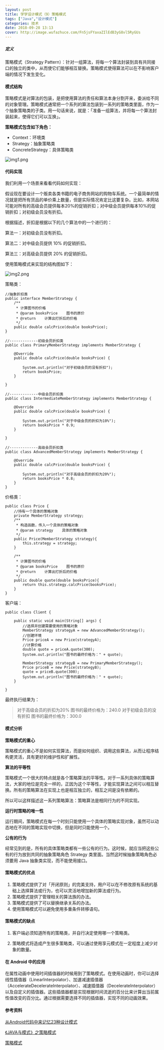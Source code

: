 ```yaml
---
layout: post
title: 学学设计模式（9）策略模式
tags: ["Java","设计模式"]
categories: 技术
date: 2018-09-28 13:13
cover: http://image.wufazhuce.com/Fn5jsFYaxaZIlEdB3yG8vl5RyGUs
---
```


##### 定义

策略模式（Strategy Pattern）：针对一组算法，将每一个算法封装到具有共同接口的独立的类中，从而使它们能够相互替换。策略模式使得算法可以在不影响客户端的情况下发生变化。

#### 模式结构

策略模式是对算法的包装，是把使用算法的责任和算法本身分割开来，委派给不同的对象管理。策略模式通常把一个系列的算法包装到一系列的策略类里面，作为一个抽象策略类的子类。用一句话来说，就是：「准备一组算法，并将每一个算法封装起来，使得它们可以互换」。

**策略模式包含如下角色：**

- Context：环境类
- Strategy：抽象策略类
- ConcreteStrategy：具体策略类

![img1.png](https://i.loli.net/2019/08/29/hnQeDz2WgAZ1Ums.jpg)

#### 代码实现

我们利用一个场景来看看代码如何实现：

假设现在要设计一个贩卖各类书籍的电子商务网站的购物车系统。一个最简单的情况就是把所有货品的单价乘上数量，但是实际情况肯定比这要复杂。比如，本网站可能对所有的高级会员提供每本20%的促销折扣；对中级会员提供每本10%的促销折扣；对初级会员没有折扣。

根据描述，折扣是根据以下的几个算法中的一个进行的：

算法一：对初级会员没有折扣。

算法二：对中级会员提供 10% 的促销折扣。

算法三：对高级会员提供 20% 的促销折扣。

使用策略模式来实现的结构图如下：

![img2.png](https://i.loli.net/2019/08/29/5lbou2GDAKdF7ZM.jpg)

策略类：

```
//抽象折扣类
public interface MemberStrategy {
    /**
     * 计算图书的价格
     * @param booksPrice    图书的原价
     * @return    计算出打折后的价格
     */
    public double calcPrice(double booksPrice);
}

//-------------初级会员折扣类
public class PrimaryMemberStrategy implements MemberStrategy {

    @Override
    public double calcPrice(double booksPrice) {
        
        System.out.println("对于初级会员的没有折扣");
        return booksPrice;
    }

}

//-------------中级会员折扣类
public class IntermediateMemberStrategy implements MemberStrategy {

    @Override
    public double calcPrice(double booksPrice) {

        System.out.println("对于中级会员的折扣为10%");
        return booksPrice * 0.9;
    }

}

//-------------高级会员折扣类
public class AdvancedMemberStrategy implements MemberStrategy {

    @Override
    public double calcPrice(double booksPrice) {
        
        System.out.println("对于高级会员的折扣为20%");
        return booksPrice * 0.8;
    }
}
```

价格类：

```
public class Price {
    //持有一个具体的策略对象
    private MemberStrategy strategy;
    /**
     * 构造函数，传入一个具体的策略对象
     * @param strategy    具体的策略对象
     */
    public Price(MemberStrategy strategy){
        this.strategy = strategy;
    }
    
    /**
     * 计算图书的价格
     * @param booksPrice    图书的原价
     * @return    计算出打折后的价格
     */
    public double quote(double booksPrice){
        return this.strategy.calcPrice(booksPrice);
    }
}
```

客户端：

```
public class Client {

    public static void main(String[] args) {
        //选择并创建需要使用的策略对象
        MemberStrategy strategyA = new AdvancedMemberStrategy();
        //创建环境
        Price priceA = new Price(strategyA);
        //计算价格
        double quote = priceA.quote(300);
        System.out.println("图书的最终价格为：" + quote);
        
        MemberStrategy strategyB = new PrimaryMemberStrategy();
        Price priceB = new Price(strategyB);
        quote = priceB.quote(300);
        System.out.println("图书的最终价格为：" + quote);
    }

}
```

最终执行结果为：

> 对于高级会员的折扣为20%
图书的最终价格为：240.0
对于初级会员的没有折扣
图书的最终价格为：300.0

#### 模式分析

**策略模式的重心**

策略模式的重心不是如何实现算法，而是如何组织、调用这些算法，从而让程序结构更灵活，具有更好的维护性和扩展性。

**算法的平等性**

策略模式一个很大的特点就是各个策略算法的平等性。对于一系列具体的策略算法，大家的地位是完全一样的，正因为这个平等性，才能实现算法之间可以相互替换。所有的策略算法在实现上也是相互独立的，相互之间是没有依赖的。

所以可以这样描述这一系列策略算法：策略算法是相同行为的不同实现。

**运行时策略的唯一性**

运行期间，策略模式在每一个时刻只能使用一个具体的策略实现对象，虽然可以动态地在不同的策略实现中切换，但是同时只能使用一个。

**公有的行为**

经常见到的是，所有的具体策略类都有一些公有的行为。这时候，就应当把这些公有的行为放到共同的抽象策略角色 Strategy 类里面。当然这时候抽象策略角色必须要用 Java 抽象类实现，而不能使用接口。

#### 策略模式的优点

1. 策略模式提供了对「开闭原则」的完美支持，用户可以在不修改原有系统的基础上选择算法或行为，也可以灵活地增加新的算法或行为。
2. 策略模式提供了管理相关的算法族的办法。
3. 策略模式提供了可以替换继承关系的办法。
4. 使用策略模式可以避免使用多重条件转移语句。

#### 策略模式的缺点

1. 客户端必须知道所有的策略类，并自行决定使用哪一个策略类。

2. 策略模式将造成产生很多策略类，可以通过使用享元模式在一定程度上减少对象的数量。

#### 在 Android 中的应用

在属性动画中使用时间插值器的时候用到了策略模式。在使用动画时，你可以选择线性插值器（LinearInterpolator）、加速减速插值器（AccelerateDecelerateInterpolator）、减速插值器（DecelerateInterpolator）以及自定义的插值器。这些插值器都是实现根据时间流逝的百分比来计算出当前属性值改变的百分比。通过根据需要选择不同的插值器，实现不同的动画效果。 

#### 参考资料

[从Android代码中来记忆23种设计模式](https://www.jianshu.com/p/1a9f571ad7c0)

[《JAVA与模式》之策略模式](https://www.cnblogs.com/java-my-life/archive/2012/05/10/2491891.html)

[策略模式](https://design-patterns.readthedocs.io/zh_CN/latest/behavioral_patterns/strategy.html)